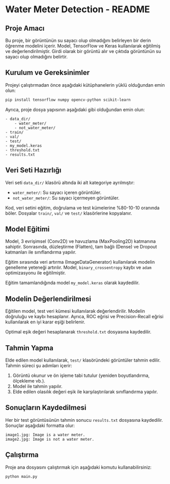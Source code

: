 # Water Meter Detection - README

## Proje Amacı
Bu proje, bir görüntünün su sayacı olup olmadığını belirleyen bir derin öğrenme modelini içerir. Model, TensorFlow ve Keras kullanılarak eğitilmiş ve değerlendirilmiştir. Girdi olarak bir görüntü alır ve çıktıda görüntünün su sayacı olup olmadığını belirtir.

## Kurulum ve Gereksinimler
Projeyi çalıştırmadan önce aşağıdaki kütüphanelerin yüklü olduğundan emin olun:

```bash
pip install tensorflow numpy opencv-python scikit-learn
```

Ayrıca, proje dosya yapısının aşağıdaki gibi olduğundan emin olun:

```
- data_dir/
    - water_meter/
    - not_water_meter/
- train/
- val/
- test/
- my_model.keras
- threshold.txt
- results.txt
```

## Veri Seti Hazırlığı
Veri seti `data_dir/` klasörü altında iki alt kategoriye ayrılmıştır:
- `water_meter/`: Su sayacı içeren görüntüler.
- `not_water_meter/`: Su sayacı içermeyen görüntüler.

Kod, veri setini eğitim, doğrulama ve test kümelerine %80-10-10 oranında böler. Dosyalar `train/`, `val/` ve `test/` klasörlerine kopyalanır.

## Model Eğitimi
Model, 3 evrişimsel (Conv2D) ve havuzlama (MaxPooling2D) katmanına sahiptir. Sonrasında, düzleştirme (Flatten), tam bağlı (Dense) ve Dropout katmanları ile sınıflandırma yapılır.

Eğitim sırasında veri artırma (ImageDataGenerator) kullanılarak modelin genelleme yeteneği artırılır. Model, `binary_crossentropy` kaybı ve `adam` optimizasyonu ile eğitilmiştir.

Eğitim tamamlandığında model `my_model.keras` olarak kaydedilir.

## Modelin Değerlendirilmesi
Eğitilen model, test veri kümesi kullanılarak değerlendirilir. Modelin doğruluğu ve kaybı hesaplanır. Ayrıca, ROC eğrisi ve Precision-Recall eğrisi kullanılarak en iyi karar eşiği belirlenir.

Optimal eşik değeri hesaplanarak `threshold.txt` dosyasına kaydedilir.

## Tahmin Yapma
Elde edilen model kullanılarak, `test/` klasöründeki görüntüler tahmin edilir. Tahmin süreci şu adımları içerir:
1. Görüntü okunur ve ön işleme tabi tutulur (yeniden boyutlandırma, ölçekleme vb.).
2. Model ile tahmin yapılır.
3. Elde edilen olasılık değeri eşik ile karşılaştırılarak sınıflandırma yapılır.

## Sonuçların Kaydedilmesi
Her bir test görüntüsünün tahmin sonucu `results.txt` dosyasına kaydedilir. Sonuçlar aşağıdaki formatta olur:

```
image1.jpg: Image is a water meter.
image2.jpg: Image is not a water meter.
```

## Çalıştırma
Proje ana dosyasını çalıştırmak için aşağıdaki komutu kullanabilirsiniz:

```bash
python main.py
```

